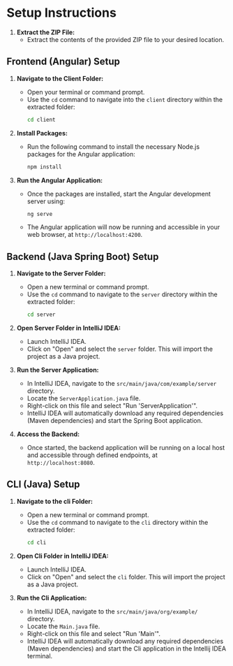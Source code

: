 # Setup Instructions
1.  **Extract the ZIP File:**
    *   Extract the contents of the provided ZIP file to your desired location.


## Frontend (Angular) Setup

1.  **Navigate to the Client Folder:**
    *   Open your terminal or command prompt.
    *   Use the `cd` command to navigate into the `client` directory within the extracted folder:
        ```bash
        cd client
        ```


2.  **Install Packages:**
    *   Run the following command to install the necessary Node.js packages for the Angular application:
        ```bash
        npm install
        ```

3.  **Run the Angular Application:**
    *   Once the packages are installed, start the Angular development server using:
        ```bash
        ng serve
        ```
    *   The Angular application will now be running and accessible in your web browser, at `http://localhost:4200`.

## Backend (Java Spring Boot) Setup

1.  **Navigate to the Server Folder:**
    *   Open a new terminal or command prompt.
    *   Use the `cd` command to navigate to the `server` directory within the extracted folder:
        ```bash
        cd server
        ```

2.  **Open Server Folder in IntelliJ IDEA:**
    *   Launch IntelliJ IDEA.
    *   Click on "Open" and select the `server` folder.  This will import the project as a Java project.

3.  **Run the Server Application:**
    *   In IntelliJ IDEA, navigate to the `src/main/java/com/example/server` directory.
    *   Locate the `ServerApplication.java` file.
    *   Right-click on this file and select "Run 'ServerApplication'".
    *   IntelliJ IDEA will automatically download any required dependencies (Maven dependencies) and start the Spring Boot application.

4.  **Access the Backend:**
    *   Once started, the backend application will be running on a local host and accessible through defined endpoints, at `http://localhost:8080`.

## CLI (Java) Setup

1.  **Navigate to the cli Folder:**
    *   Open a new terminal or command prompt.
    *   Use the `cd` command to navigate to the `cli` directory within the extracted folder:
        ```bash
        cd cli
        ```
2.  **Open Cli Folder in IntelliJ IDEA:**
    *   Launch IntelliJ IDEA.
    *   Click on "Open" and select the `cli` folder.  This will import the project as a Java project.

3.  **Run the Cli Application:**
    *   In IntelliJ IDEA, navigate to the `src/main/java/org/example/` directory.
    *   Locate the `Main.java` file.
    *   Right-click on this file and select "Run 'Main'".
    *   IntelliJ IDEA will automatically download any required dependencies (Maven dependencies) and start the Cli application in the Intellij IDEA terminal.
